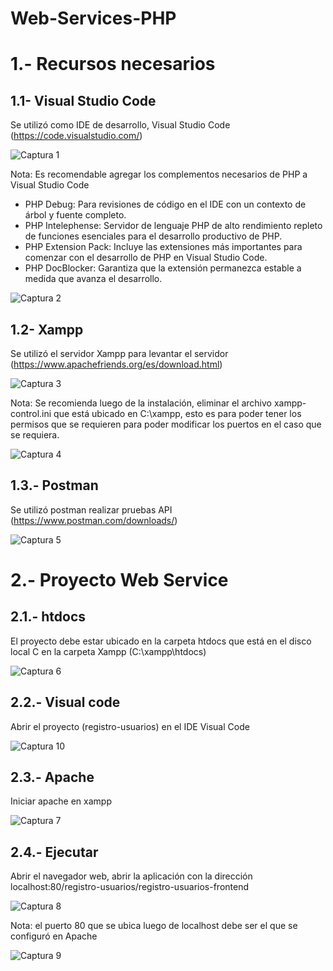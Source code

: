 # Web-Services-PHP
#
1.- Recursos necesarios
=====

1.1- Visual Studio Code 
-------
Se utilizó como IDE de desarrollo, Visual Studio Code (https://code.visualstudio.com/)

![Captura 1](https://github.com/AlexAndrangoCatota/Web-Services-PHP/blob/main/Capturas%20de%20pantalla/1.-VisualCode.jpg?raw=true)

Nota: Es recomendable agregar los complementos necesarios de PHP a Visual Studio Code
- PHP Debug: Para revisiones de código en el IDE con un contexto de árbol y fuente completo.
- PHP Intelephense: Servidor de lenguaje PHP de alto rendimiento repleto de funciones esenciales para el desarrollo productivo de PHP.
- PHP Extension Pack: Incluye las extensiones más importantes para comenzar con el desarrollo de PHP en Visual Studio Code.
- PHP DocBlocker: Garantiza que la extensión permanezca estable a medida que avanza el desarrollo.

![Captura 2](https://github.com/AlexAndrangoCatota/Web-Services-PHP/blob/main/Capturas%20de%20pantalla/2.-complentos%20php.JPG?raw=true)

1.2- Xampp  
-------
Se utilizó el servidor Xampp para levantar el servidor (https://www.apachefriends.org/es/download.html)

![Captura 3](https://github.com/AlexAndrangoCatota/Web-Services-PHP/blob/main/Capturas%20de%20pantalla/3.-Xampp.jpg?raw=true)

Nota: Se recomienda luego de la instalación, eliminar el archivo xampp-control.ini que está ubicado en C:\xampp, esto es para poder tener los permisos que se requieren para poder modificar los puertos en el caso que se requiera.

![Captura 4](https://github.com/AlexAndrangoCatota/Web-Services-PHP/blob/main/Capturas%20de%20pantalla/4.-eliminar.jpg?raw=true)

1.3.- Postman
-------
Se utilizó postman realizar pruebas API (https://www.postman.com/downloads/)

![Captura 5](https://github.com/AlexAndrangoCatota/Web-Services-PHP/blob/main/Capturas%20de%20pantalla/5.-Postman.jpg?raw=true)

#
2.- Proyecto Web Service
=====

2.1.- htdocs
-------
El proyecto debe estar ubicado en la carpeta htdocs que está en el disco local C en la carpeta Xampp (C:\xampp\htdocs)

![Captura 6](https://github.com/AlexAndrangoCatota/Web-Services-PHP/blob/main/Capturas%20de%20pantalla/6.-htdocs.jpg?raw=true)

2.2.- Visual code
-------
Abrir el proyecto (registro-usuarios) en el IDE Visual Code

![Captura 10](https://github.com/AlexAndrangoCatota/Web-Services-PHP/blob/main/Capturas%20de%20pantalla/10.-visual.jpg?raw=true)

2.3.- Apache
-------
Iniciar apache en xampp

![Captura 7](https://github.com/AlexAndrangoCatota/Web-Services-PHP/blob/main/Capturas%20de%20pantalla/7.-Apache.jpg?raw=true)

2.4.- Ejecutar
-------
Abrir el navegador web, abrir la aplicación con la dirección localhost:80/registro-usuarios/registro-usuarios-frontend

![Captura 8](https://github.com/AlexAndrangoCatota/Web-Services-PHP/blob/main/Capturas%20de%20pantalla/8.-frontend.jpg?raw=true)

Nota: el puerto 80 que se ubica luego de localhost debe ser el que se configuró en Apache 

![Captura 9](https://github.com/AlexAndrangoCatota/Web-Services-PHP/blob/main/Capturas%20de%20pantalla/9.-puerto80.jpg?raw=true)

